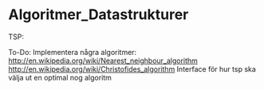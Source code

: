 Algoritmer_Datastrukturer
=========================

TSP:

To-Do:
	Implementera några algoritmer:
		http://en.wikipedia.org/wiki/Nearest_neighbour_algorithm
		http://en.wikipedia.org/wiki/Christofides_algorithm
	Interface för hur tsp ska välja ut en optimal nog algoritm